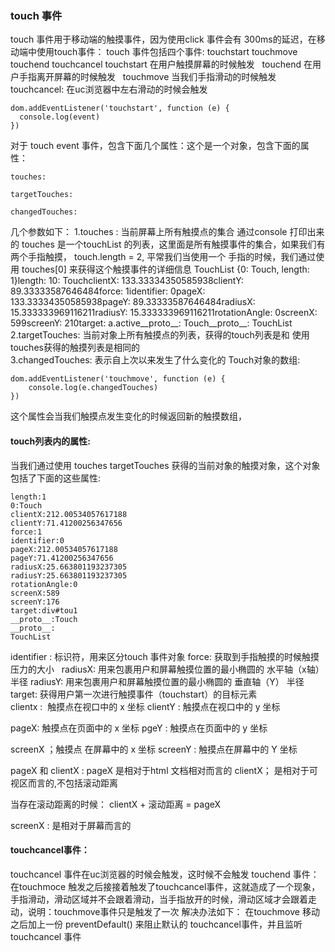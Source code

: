 ### touch 事件
touch 事件用于移动端的触摸事件，因为使用click 事件会有 300ms的延迟，在移动端中使用touch事件：
touch 事件包括四个事件: touchstart touchmove touchend touchcancel
touchstart 在用户触摸屏幕的时候触发  
touchend 在用户手指离开屏幕的时候触发  
touchmove 当我们手指滑动的时候触发
touchcancel: 在uc浏览器中左右滑动的时候会触发
```
dom.addEventListener('touchstart', function (e) {
  console.log(event)
})
```
对于 touch event 事件，包含下面几个属性：这个是一个对象，包含下面的属性：
```
touches:

targetTouches:

changedTouches:

```
几个参数如下：
1.touches : 当前屏幕上所有触摸点的集合
通过console 打印出来的 touches 是一个touchList 的列表，这里面是所有触摸事件的集合，如果我们有两个手指触摸， touch.length = 2, 平常我们当使用一个
手指的时候，我们通过使用 touches[0] 来获得这个触摸事件的详细信息
TouchList {0: Touch, length: 1}length: 10: TouchclientX: 133.33334350585938clientY: 89.33333587646484force: 1identifier: 0pageX: 133.33334350585938pageY: 89.33333587646484radiusX: 15.333333969116211radiusY: 15.333333969116211rotationAngle: 0screenX: 599screenY: 210target: a.active__proto__: Touch__proto__: TouchList
2.targetTouches: 当前对象上所有触摸点的列表，获得的touch列表是和 使用touches获得的触摸列表是相同的  
3.changedTouches: 表示自上次以来发生了什么变化的 Touch对象的数组:
```
dom.addEventListener('touchmove', function (e) {
    console.log(e.changedTouches)
})
```
这个属性会当我们触摸点发生变化的时候返回新的触摸数组，

#### touch列表内的属性:

当我们通过使用 touches targetTouches 获得的当前对象的触摸对象，这个对象包括了下面的这些属性:

```
length:1
0:Touch
clientX:212.00534057617188
clientY:71.41200256347656
force:1
identifier:0
pageX:212.00534057617188
pageY:71.41200256347656
radiusX:25.663801193237305
radiusY:25.663801193237305
rotationAngle:0
screenX:589
screenY:176
target:div#tou1
__proto__:Touch
__proto__:
TouchList
```
identifier : 标识符，用来区分touch 事件对象
force: 获取到手指触摸的时候触摸压力的大小  
radiusX: 用来包裹用户和屏幕触摸位置的最小椭圆的 水平轴（x轴）半径
radiusY: 用来包裹用户和屏幕触摸位置的最小椭圆的 垂直轴（Y） 半径  
target: 获得用户第一次进行触摸事件（touchstart）的目标元素  
clientx :  触摸点在视口中的 x 坐标
clientY : 触摸点在视口中的 y 坐标

pageX: 触摸点在页面中的 x 坐标
pgeY : 触摸点在页面中的 y 坐标

screenX ；触摸点 在屏幕中的 x 坐标
screenY : 触摸点在屏幕中的 Y 坐标

pageX 和 clientX :
pageX 是相对于html 文档相对而言的
clientX； 是相对于可视区而言的,不包括滚动距离

当存在滚动距离的时候： clientX + 滚动距离 = pageX

screenX : 是相对于屏幕而言的  

#### touchcancel事件：

touchcancel 事件在uc浏览器的时候会触发，这时候不会触发 touchend 事件：在touchmoce 触发之后接接着触发了touchcancel事件，这就造成了一个现象，
手指滑动，滑动区域并不会跟着滑动，当手指放开的时候，滑动区域才会跟着走动，说明：touchmove事件只是触发了一次
解决办法如下：
在touchmove 移动之后加上一份 preventDefault() 来阻止默认的 touchcancel事件，并且监听touchcancel 事件
```
```

